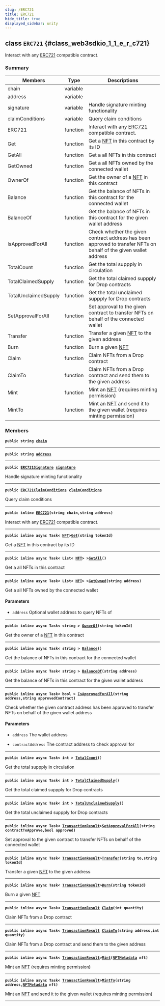 ```yaml
---
slug: /ERC721
title: ERC721
hide_title: true
displayed_sidebar: unity
---
```


## class `ERC721` {#class_web3sdkio_1_1_e_r_c721}

Interact with any [ERC721](#class_web3sdkio_1_1_e_r_c721) compatible contract.

### Summary

| Members              | Type     | Descriptions                                                                                                             |
| -------------------- | -------- | ------------------------------------------------------------------------------------------------------------------------ |
| chain                | variable |                                                                                                                          |
| address              | variable |                                                                                                                          |
| signature            | variable | Handle signature minting functionality                                                                                   |
| claimConditions      | variable | Query claim conditions                                                                                                   |
| ERC721               | function | Interact with any [ERC721](#class_web3sdkio_1_1_e_r_c721) compatible contract.                                            |
| Get                  | function | Get a [NFT](docs/unity/NFT.md#struct_web3sdkio_1_1_n_f_t) in this contract by its ID                                      |
| GetAll               | function | Get a all NFTs in this contract                                                                                          |
| GetOwned             | function | Get a all NFTs owned by the connected wallet                                                                             |
| OwnerOf              | function | Get the owner of a [NFT](docs/unity/NFT.md#struct_web3sdkio_1_1_n_f_t) in this contract                                   |
| Balance              | function | Get the balance of NFTs in this contract for the connected wallet                                                        |
| BalanceOf            | function | Get the balance of NFTs in this contract for the given wallet address                                                    |
| IsApprovedForAll     | function | Check whether the given contract address has been approved to transfer NFTs on behalf of the given wallet address        |
| TotalCount           | function | Get the total suppply in circulation                                                                                     |
| TotalClaimedSupply   | function | Get the total claimed suppply for Drop contracts                                                                         |
| TotalUnclaimedSupply | function | Get the total unclaimed suppply for Drop contracts                                                                       |
| SetApprovalForAll    | function | Set approval to the given contract to transfer NFTs on behalf of the connected wallet                                    |
| Transfer             | function | Transfer a given [NFT](docs/unity/NFT.md#struct_web3sdkio_1_1_n_f_t) to the given address                                 |
| Burn                 | function | Burn a given [NFT](docs/unity/NFT.md#struct_web3sdkio_1_1_n_f_t)                                                          |
| Claim                | function | Claim NFTs from a Drop contract                                                                                          |
| ClaimTo              | function | Claim NFTs from a Drop contract and send them to the given address                                                       |
| Mint                 | function | Mint an [NFT](docs/unity/NFT.md#struct_web3sdkio_1_1_n_f_t) (requires minting permission)                                 |
| MintTo               | function | Mint an [NFT](docs/unity/NFT.md#struct_web3sdkio_1_1_n_f_t) and send it to the given wallet (requires minting permission) |

### Members

**`public string `[`chain`](#class_web3sdkio_1_1_e_r_c721_1ac546a3601cfa2289959f44e542dbe567)**

---

**`public string `[`address`](#class_web3sdkio_1_1_e_r_c721_1a5a97db161ebb000a2aa621a5944a376a)**

---

**`public `[`ERC721Signature`](docs/unity/ERC721Signature.md#class_web3sdkio_1_1_e_r_c721_signature)` `[`signature`](#class_web3sdkio_1_1_e_r_c721_1ac6167d1431073d79c6109bfab597ff5f)**

Handle signature minting functionality

---

**`public `[`ERC721ClaimConditions`](docs/unity/ERC721ClaimConditions.md#class_web3sdkio_1_1_e_r_c721_claim_conditions)` `[`claimConditions`](#class_web3sdkio_1_1_e_r_c721_1aa19b8e7482fcab61813234a4465e29d8)**

Query claim conditions

---

**`public inline `[`ERC721`](#class_web3sdkio_1_1_e_r_c721_1a7e0591363bf121f6a8e6763f825062b2)`(string chain,string address)`**

Interact with any [ERC721](#class_web3sdkio_1_1_e_r_c721) compatible contract.

---

**`public inline async Task< `[`NFT`](docs/unity/NFT.md#struct_web3sdkio_1_1_n_f_t)`>`[`Get`](#class_web3sdkio_1_1_e_r_c721_1afb0a6a9bd62b1ee5919a3fa360fabdad)`(string tokenId)`**

Get a [NFT](docs/unity/NFT.md#struct_web3sdkio_1_1_n_f_t) in this contract by its ID

---

**`public inline async Task< List< `[`NFT`](docs/unity/NFT.md#struct_web3sdkio_1_1_n_f_t)`> >`[`GetAll`](#class_web3sdkio_1_1_e_r_c721_1a2dd665da1845e07bc8269f70209854ba)`()`**

Get a all NFTs in this contract

---

**`public inline async Task< List< `[`NFT`](docs/unity/NFT.md#struct_web3sdkio_1_1_n_f_t)`> >`[`GetOwned`](#class_web3sdkio_1_1_e_r_c721_1add2f55d6e30e05ac62deb0f2758c3344)`(string address)`**

Get a all NFTs owned by the connected wallet

#### Parameters

- `address` Optional wallet address to query NFTs of

---

**`public inline async Task< string > `[`OwnerOf`](#class_web3sdkio_1_1_e_r_c721_1a5984f7eb966cf36442d5c1ebde11f47f)`(string tokenId)`**

Get the owner of a [NFT](docs/unity/NFT.md#struct_web3sdkio_1_1_n_f_t) in this contract

---

**`public inline async Task< string > `[`Balance`](#class_web3sdkio_1_1_e_r_c721_1a986e58bca7ae11963e05157b1f85946b)`()`**

Get the balance of NFTs in this contract for the connected wallet

---

**`public inline async Task< string > `[`BalanceOf`](#class_web3sdkio_1_1_e_r_c721_1ae5e0fe1fbf48b6e02f622af6d5bc394c)`(string address)`**

Get the balance of NFTs in this contract for the given wallet address

---

**`public inline async Task< bool > `[`IsApprovedForAll`](#class_web3sdkio_1_1_e_r_c721_1a857beade98e6ccf4c5de883eaa74a5aa)`(string address,string approvedContract)`**

Check whether the given contract address has been approved to transfer NFTs on behalf of the given wallet address

#### Parameters

- `address` The wallet address

- `contractAddress` The contract address to check approval for

---

**`public inline async Task< int > `[`TotalCount`](#class_web3sdkio_1_1_e_r_c721_1a23f9d5e0bbea7d31051556447e7e334e)`()`**

Get the total suppply in circulation

---

**`public inline async Task< int > `[`TotalClaimedSupply`](#class_web3sdkio_1_1_e_r_c721_1ad7d8bc9545d86d1289b7c9bc0224f463)`()`**

Get the total claimed suppply for Drop contracts

---

**`public inline async Task< int > `[`TotalUnclaimedSupply`](#class_web3sdkio_1_1_e_r_c721_1a937724bdbcfb44ae054e97ac30ffde4e)`()`**

Get the total unclaimed suppply for Drop contracts

---

**`public inline async Task< `[`TransactionResult`](docs/unity/TransactionResult.md#class_web3sdkio_1_1_transaction_result)`>`[`SetApprovalForAll`](#class_web3sdkio_1_1_e_r_c721_1ae0d573ab3a855f792073a44c9228a232)`(string contractToApprove,bool approved)`**

Set approval to the given contract to transfer NFTs on behalf of the connected wallet

---

**`public inline async Task< `[`TransactionResult`](docs/unity/TransactionResult.md#class_web3sdkio_1_1_transaction_result)`>`[`Transfer`](#class_web3sdkio_1_1_e_r_c721_1a7ff886551d2fe03899804f10493f0460)`(string to,string tokenId)`**

Transfer a given [NFT](docs/unity/NFT.md#struct_web3sdkio_1_1_n_f_t) to the given address

---

**`public inline async Task< `[`TransactionResult`](docs/unity/TransactionResult.md#class_web3sdkio_1_1_transaction_result)`>`[`Burn`](#class_web3sdkio_1_1_e_r_c721_1a17de03231d75179444c305b25e00e9d2)`(string tokenId)`**

Burn a given [NFT](docs/unity/NFT.md#struct_web3sdkio_1_1_n_f_t)

---

**`public inline async Task< `[`TransactionResult`](docs/unity/TransactionResult.md#class_web3sdkio_1_1_transaction_result)` `[`Claim`](#class_web3sdkio_1_1_e_r_c721_1acd8f8da8e501efd1eb6ccf7062cab331)`(int quantity)`**

Claim NFTs from a Drop contract

---

**`public inline async Task< `[`TransactionResult`](docs/unity/TransactionResult.md#class_web3sdkio_1_1_transaction_result)` `[`ClaimTo`](#class_web3sdkio_1_1_e_r_c721_1a83af01fe71831680946ff9e1dab973f2)`(string address,int quantity)`**

Claim NFTs from a Drop contract and send them to the given address

---

**`public inline async Task< `[`TransactionResult`](docs/unity/TransactionResult.md#class_web3sdkio_1_1_transaction_result)`>`[`Mint`](#class_web3sdkio_1_1_e_r_c721_1aface51b4b70e7cb41642f8a580ecdd51)`(`[`NFTMetadata`](docs/unity/NFTMetadata.md#struct_web3sdkio_1_1_n_f_t_metadata)` nft)`**

Mint an [NFT](docs/unity/NFT.md#struct_web3sdkio_1_1_n_f_t) (requires minting permission)

---

**`public inline async Task< `[`TransactionResult`](docs/unity/TransactionResult.md#class_web3sdkio_1_1_transaction_result)`>`[`MintTo`](#class_web3sdkio_1_1_e_r_c721_1aa4a5641a96bef6a9221c9f980c155006)`(string address,`[`NFTMetadata`](docs/unity/NFTMetadata.md#struct_web3sdkio_1_1_n_f_t_metadata)` nft)`**

Mint an [NFT](docs/unity/NFT.md#struct_web3sdkio_1_1_n_f_t) and send it to the given wallet (requires minting permission)

---
